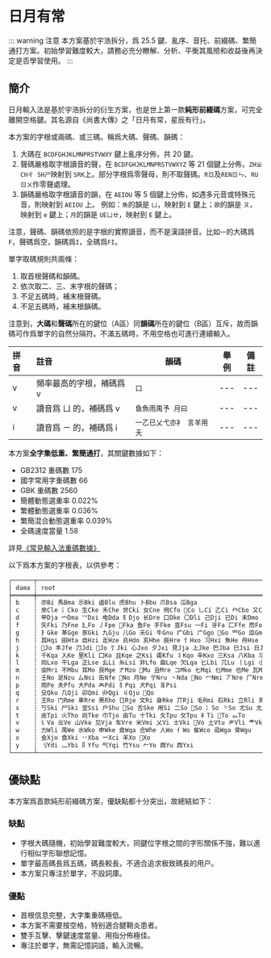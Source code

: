 # 日月有常

::: warning 注意
本方案基於宇浩拆分，爲 25.5 鍵、亂序、音托、前綴碼、繁簡通打方案。初始學習難度較大，請務必充分瞭解、分析、平衡其風險和收益後再決定是否學習使用。
:::

## 簡介

日月輸入法是基於宇浩拆分的衍生方案，也是世上第一款**純形前綴碼**方案，可完全離開空格鍵。其名源自《尚書大傳》之「日月有常，星辰有行」。

本方案的字根或兩碼、或三碼。稱爲大碼、聲碼、韻碼：

1. 大碼在 `BCDFGHJKLMNPRSTVWXY` 鍵上亂序分佈，共 20 鍵。
1. 聲碼嚴格取字根讀音的聲，在 `BCDFGHJKLMNPRSTVWXYZ` 等 21 個鍵上分佈，`ZHㄓ CHㄔ SHㄕ`映射到 `SRK`上。部分字根爲零聲母，則不取聲碼。`Rㄖ`及`RENㄖㄣ`、`RUㄖㄨ`作零聲處理。
1. 韻碼嚴格取字根讀音的韻，在 `AEIOU` 等 5 個鍵上分佈，如遇多元音或特殊元音，則映射到 `AEIOU` 上。
   例如：`魚`的韻是 `ㄩ`，映射到 `E` 鍵上；`歐`的韻是 `ㄡ`，映射到 `e` 鍵上；`月`的韻是 `UEㄩㄝ`，映射到 `E` 鍵上。

注意，聲碼、韻碼依照的是字根的實際讀音，而不是漢語拼音。比如`一`的大碼爲`F`，聲碼爲空，韻碼爲`I`，全碼爲`FI`。

單字取碼規則共兩條：

1. 取首根聲碼和韻碼。
1. 依次取二、三、末字根的聲碼；
1. 不足五碼時，補末根聲碼。
1. 不足五碼時，補末根韻碼。

注意到，**大碼**和**聲碼**所在的鍵位（A區）同**韻碼**所在的鍵位（B區）互斥，故而韻碼可作爲單字的自然分隔符。不滿五碼時，不用空格也可進行連續輸入。

| 拼音 | 註音                     | 韻碼                      | 舉例 | 備註 |
| :--- | :----------------------- | ------------------------- | ---- | ---- |
| v    | 頻率最高的字根，補碼爲 v | `口`                      | ---  | ---  |
| v    | 讀音爲 ㄩ 的，補碼爲 v   | `鱼魚雨禺予 月曰`         | ---  | ---  |
| i    | 讀音爲 ㄧ 的，補碼爲 i   | `一乙已乂弋亦衤 言羊用夭` | ---  | ---  |

本方案**全字集低重、繁簡通打**，其關鍵數據如下：

- GB2312 重碼數 175
- 國字常用字重碼數 66
- GBK 重碼數 2560
- 簡體動態選重率 0.022%
- 繁體動態選重率 0.036%
- 繁簡混合動態選重率 0.039%
- 全碼速度當量 1.58

詳見[《常見輸入法重碼數據》](./statistics.md)

以下爲本方案的字根表，以供參考：

```md
┌──────┬────────────────────────────────────────────────────────────────────────────────────────────────────────────────────────────────────────────────────────────┐
│ dama ┆ root                                                                                                                                                       │
╞══════╪════════════════════════════════════════════════════════════════════════════════════════════════════════════════════════════════════════════════════════════╡
│ b    ┆ 亦Bi 馬Bma 示Bki 鹵Blu 虎Bhu 卜Bbu 爪Bsa 瓜Bga                                                                                                             │
│ c    ┆ 來Cle 氵Cko 生Cke 禾Che 世Cki 女Cne 飛Cfo Co 乚Ci 乙Ci 癶Cbo 又Cu                                                                                         │
│ d    ┆ 甲Dja 宀Dma ⺍Dxi 电Dda 钅Djo 长Dre 口Dke 〇Dli 己Dji 已Di 末Dmo 未Do 母Dmu 彑Dji 言Da                                                                     │
│ f    ┆ 矢Fki 乃Fne 廴Fo 丿Fpe 𰀁Fka 鱼Fe 手Fke 壴Fsu 一Fi 牙Fa 匚Ffe 而Fo 面Fma 𠁁Fde Fo                                                                         │
│ g    ┆ 扌Gke 革Gge 豕Gki 九Gju 儿Go 夭Gi 牛Gnu 疒Gbi 广Ggo Go 罒Go 皿Gmo 目Gmu 貝Gbo 頁Ge 麻Gma 鹿Glu                                                            │
│ h    ┆ 其Hqi 田Hta 自Hzi 走Hze 𠂤Hdo 亥Hhe 辰Hre 忄Hxo 习Hxi 魚He 舟Hse 丁Hdi 下Hxa 乌Hu 鸟Hni 勹Hbi 冊Hce 冂Hji 止Hsi 齒Hri 贝Hbo 页He 門Hme 鬥Hde               │
│ j    ┆ 𬺰Jo 丰Jfe 刀Jdi Jo 饣Jki 心Jxo 夕Jxi 見Jja 上Jke 巴Jba 巳Jsi 日Ji 曰Je 早Jzi 爿Jpa 片Jpa 鬼Jgo 甶Jfu 寸Jci                                               │
│ k    ┆ 千Kqa 入Ke 里Kli 囗Ko 且Kqe 之Ksi 甫Kfu 丬Kqo 辛Kxo 三Ksa 八Kba 马Kma 纟Ksi 弓Kgi 古Kgu 凵Kka 屮Kci 戊Ku 戈Kge 弋Ki 彡Kka 彳Kri Ko 臼Kju 白Kbe 𦣞Ki 臣Kre │
│ l    ┆ 向Lxo 干Lga 正Lse 幺Li 糸Lsi 非Lfo 曲Lqe 欠Lqa 匕Lbi 兀Lu 丨Lgi 小Lxi 辶Lro 穴Lxe 方Lfe 了Lle 亠Lte Lo 高Lgi 𣎆Llo 亡Lo 子Lzi 予Le 長Lre 髟Lbi            │
│ m    ┆ 虫Mri 不Mbu 耳Mo 艮Mge 𠂇Mzo 𫝀Mu 丑Mre コMko 七Mqi 乜Mme 也Me 瓦Ma 工Mgi Mo 艹Mci 卅Msa 風Mfe                                                            │
│ n    ┆ 壬No 足Nzu 厶Nsi 缶Nfe No 月Ne 亍Nru 丶Nda No 冖Nmi 丆Nre 厂Nre 巛Nri 川Nri                                                                              │
│ p    ┆ 雨Pe 夫Pfu 大Pda 𡗗Pdi 犭Pqi 犬Pqi 豸Psi                                                                                                                   │
│ q    ┆ 殳Qku 几Qji 卯Qmi 丱Qgi 丩Qju 𠂎Qo                                                                                                                         │
│ r    ┆ 王Ro 门Rme 車Rre 黑Rho 㔾Rje 文Ri 身Rke 丌Rji 毛Rmi 石Rki 立Rli 鳥Rni 烏Ru                                                                                 │
│ s    ┆ 丂Ski 尸Ski 至Ssi 户Shu So 舌Ske 用Si 二So So 冫So ⺀So 尤Su 尢So 隶Sli 彐Sji 肀Se 木Smu                                                                 │
│ t    ┆ 皮Tpi 火Tho 尚Tke 巾Tjo 由Tu 十Tki 夂Tpu 攵Tpu 衤Ti To 𧘇To                                                                                               │
│ v    ┆ 讠Va 业Ve 山Vka 见Vja 车Vre 米Vmi 乂Vi 士Vki Vo 土Vtu 耂Vli 龶Vke 斤Vjo 𠂆Vi 戶Vhu                                                                        │
│ w    ┆ 力Wli 禺We 水Wko 申Wke 僉Wqa 合Whe 人Wo 亻Wo 隹Wco 咼Wga 骨Wgu                                                                                             │
│ x    ┆ 金Xjo 食Xki 丷Xba 䒑Xci 羊Xo 𢆉Xo                                                                                                                          │
│ y    ┆ 刂Ydi 灬Ybi 阝Yfu 气Yqi 竹Ysu 𠂉Yo 酉Yu 西Yxi                                                                                                              │
└──────┴────────────────────────────────────────────────────────────────────────────────────────────────────────────────────────────────────────────────────────────┘
```

## 優缺點

本方案爲首款純形前綴碼方案，優缺點都十分突出，故總結如下：

### 缺點

- 字根大碼隨機，初始學習難度較大，同鍵位字根之間的字形關係不強，難以進行相似字形聯想記憶。
- 單字最高碼長爲五碼，碼長較長，不適合追求极致碼長的用户。
- 本方案只專注於單字，不設詞庫。

### 優點

- 首根信息完整，大字集重碼極低。
- 本方案不需要按空格，特别適合腱鞘炎患者。
- 雙手互擊、擊鍵速度當量、用指分佈極佳。
- 專注於單字，無需記憶詞語，輸入流暢。

